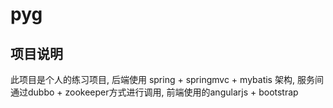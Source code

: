 # pyg
## 项目说明
此项目是个人的练习项目, 后端使用 spring + springmvc + mybatis 架构, 服务间通过dubbo + zookeeper方式进行调用, 前端使用的angularjs + bootstrap
